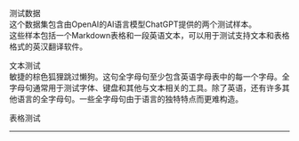 测试数据  
这个数据集包含由OpenAI的AI语言模型ChatGPT提供的两个测试样本。  
这些样本包括一个Markdown表格和一段英语文本，可以用于测试支持文本和表格格式的英汉翻译软件。  

文本测试  
敏捷的棕色狐狸跳过懒狗。这句全字母句至少包含英语字母表中的每一个字母。全字母句通常用于测试字体、键盘和其他与文本相关的工具。除了英语，还有许多其他语言的全字母句。一些全字母句由于语言的独特特点而更难构造。  

表格测试

---

